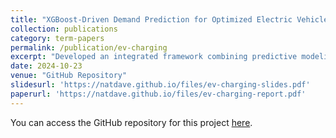 ```yaml
---
title: "XGBoost-Driven Demand Prediction for Optimized Electric Vehicle Charging Recommendations"
collection: publications
category: term-papers
permalink: /publication/ev-charging
excerpt: "Developed an integrated framework combining predictive modeling and optimization techniques to enhance the efficiency of electric vehicle charging infrastructure. Leveraged the Adaptive Charging Network dataset from Caltech, containing extensive charging session logs and other relevant data."
date: 2024-10-23
venue: "GitHub Repository"
slidesurl: 'https://natdave.github.io/files/ev-charging-slides.pdf'
paperurl: 'https://natdave.github.io/files/ev-charging-report.pdf'
---
```


You can access the GitHub repository for this project [here](https://github.com/NatDave/xgboost-ev-charging).
